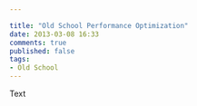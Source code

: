 ```yaml
---

title: "Old School Performance Optimization"
date: 2013-03-08 16:33
comments: true
published: false
tags:
- Old School
---
```


Text
